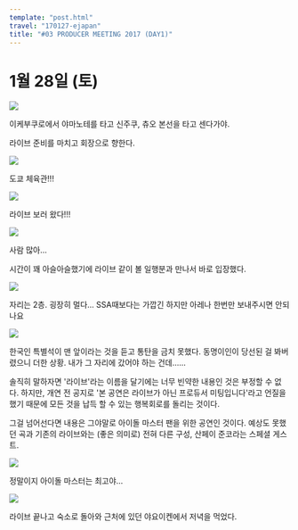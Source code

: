 ```yaml
---
template: "post.html"
travel: "170127-ejapan"
title: "#03 PRODUCER MEETING 2017 (DAY1)"
---
```


# 1월 28일 (토)

![](/170127-ejapan/03_01.jpg)

이케부쿠로에서 야마노테를 타고 신주쿠, 츄오 본선을 타고 센다가야.

라이브 준비를 마치고 회장으로 향한다.

![](/170127-ejapan/03_02.jpg)

도쿄 체육관!!!

![](/170127-ejapan/03_03.jpg)

라이브 보러 왔다!!!

![](/170127-ejapan/03_04.jpg)

사람 많아...

시간이 꽤 아슬아슬했기에 라이브 같이 볼 일행분과 만나서 바로 입장했다.

![](/170127-ejapan/03_05.jpg)

자리는 2층. 굉장히 멀다... SSA때보다는 가깝긴 하지만
아레나 한번만 보내주시면 안되나요

![](/170127-ejapan/03_06.jpg)

한국인 특별석이 맨 앞이라는 것을 듣고 통탄을 금치 못했다.
동명이인이 당선된 걸 봐버렸으니 더한 상황.
내가 그 자리에 갔어야 하는 건데......



솔직히 말하자면 '라이브'라는 이름을 달기에는 너무 빈약한 내용인 것은 부정할 수 없다. 하지만, 개연 전 공지로 '본 공연은 라이브가 아닌 프로듀서 미팅입니다'라고 언질을 했기 때문에 모든 것을 납득 할 수 있는 행복회로를 돌리는 것이다.

그걸 넘어선다면 내용은 그야말로 아이돌 마스터 팬을 위한 공연인 것이다.
예상도 못했던 곡과 기존의 라이브와는 (좋은 의미로) 전혀 다른 구성, 산페이 준코라는 스페셜 게스트.



![](/170127-ejapan/03_07.jpg)

정말이지 아이돌 마스터는 최고야...

![](/170127-ejapan/03_08.jpg)

라이브 끝나고 숙소로 돌아와 근처에 있던 야요이켄에서 저녁을 먹었다.
